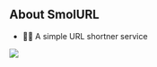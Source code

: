 ## About SmolURL

- 🙋‍♂️ A simple URL shortner service

![ ](https://serve.febkosq8.me/imgAnalytics/smolurl)
